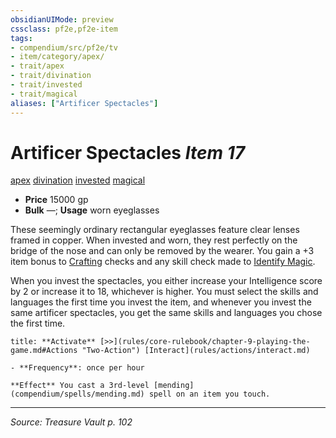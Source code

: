```yaml
---
obsidianUIMode: preview
cssclass: pf2e,pf2e-item
tags:
- compendium/src/pf2e/tv
- item/category/apex/
- trait/apex
- trait/divination
- trait/invested
- trait/magical
aliases: ["Artificer Spectacles"]
---
```

# Artificer Spectacles *Item 17*  
[apex](apex.md "Apex Item Trait")  [divination](divination.md "Divination School Trait")  [invested](invested.md "Invested Item Trait")  [magical](magical.md "Magical Item Trait")  

- **Price** 15000 gp
- **Bulk** —; **Usage** worn eyeglasses

These seemingly ordinary rectangular eyeglasses feature clear lenses framed in copper. When invested and worn, they rest perfectly on the bridge of the nose and can only be removed by the wearer. You gain a +3 item bonus to [Crafting](skills.md#Crafting) checks and any skill check made to [Identify Magic](identify-magic.md).

When you invest the spectacles, you either increase your Intelligence score by 2 or increase it to 18, whichever is higher. You must select the skills and languages the first time you invest the item, and whenever you invest the same artificer spectacles, you get the same skills and languages you chose the first time.

```ad-embed-ability
title: **Activate** [>>](rules/core-rulebook/chapter-9-playing-the-game.md#Actions "Two-Action") [Interact](rules/actions/interact.md)

- **Frequency**: once per hour

**Effect** You cast a 3rd-level [mending](compendium/spells/mending.md) spell on an item you touch.
```


---
*Source: Treasure Vault p. 102*